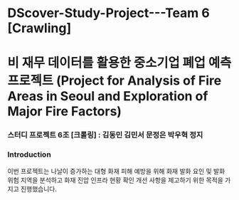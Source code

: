 # DScover-Study-Project---Team 6 [Crawling]
# 비 재무 데이터를 활용한 중소기업 폐업 예측 프로젝트 (Project for Analysis of Fire Areas in Seoul and Exploration of Major Fire Factors)
### 스터디 프로젝트 6조 [크롤링] : 김동민 김민서 문정은 박우혁 정지

### Introduction
이번 프로젝트는 나날이 증가하는 대형 화재 피해 예방을 위해 화재 발화 요인 및 발화 위험 지역을 분석하고 화재 진압 인프라 현황 확인 개선 사항을 제고하기 위한 목적을 가지고 진행했습니다.
